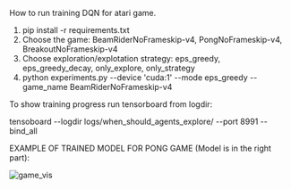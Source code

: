 How to run training DQN for atari game.
1) pip install -r requirements.txt
2) Choose the game: BeamRiderNoFrameskip-v4, PongNoFrameskip-v4, BreakoutNoFrameskip-v4
3) Choose exploration/explotation strategy: eps_greedy, eps_greedy_decay, only_explore, only_strategy
4) python experiments.py --device 'cuda:1' --mode eps_greedy --game_name BeamRiderNoFrameskip-v4

To show training progress run tensorboard from logdir:

tensoboard --logdir logs/when_should_agents_explore/ --port 8991 --bind_all

EXAMPLE OF TRAINED MODEL FOR PONG GAME (Model is in the right part):

![game_vis](https://github.com/zaaabik/RL/blob/main/model_130_game_vis.gif?raw=true)
